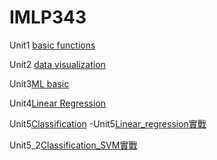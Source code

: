# IMLP343


Unit1 [basic functions](https://github.com/ericshiao/IMLP343/tree/main/Unit01) 

Unit2 [data visualization](https://github.com/ericshiao/IMLP343/tree/main/Unit02)

Unit3[ML basic](https://github.com/ericshiao/IMLP343/tree/main/Unit03)

Unit4[Linear Regression](https://github.com/ericshiao/IMLP343/tree/main/Unit04)

Unit5[Classification](https://github.com/ericshiao/IMLP343/tree/main/Unit05)
    -Unit5[Linear_regression實戰](https://github.com/ericshiao/IMLP343/blob/main/Unit05/02_Logistic%20regression%E5%AF%A6%E6%88%B0.ipynb)


Unit5_2[Classification_SVM實戰](https://github.com/ericshiao/IMLP343/blob/main/Unit05_2/SVM%E5%AF%A6%E6%88%B0.ipynb)

